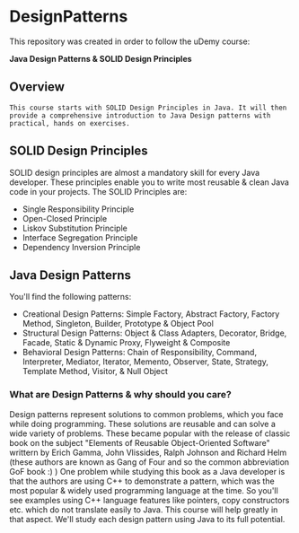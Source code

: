 # DesignPatterns

This repository was created in order to follow the uDemy course:

**Java Design Patterns & SOLID Design Principles**

## Overview

    This course starts with SOLID Design Principles in Java. It will then provide a comprehensive introduction to Java Design patterns with practical, hands on exercises.

## SOLID Design Principles

SOLID design principles are almost a mandatory skill for every Java developer. These principles enable you to write most reusable & clean Java code in your projects. The SOLID Principles are:

* Single Responsibility Principle
* Open-Closed Principle
* Liskov Substitution Principle
* Interface Segregation Principle
* Dependency Inversion Principle

## Java Design Patterns

You'll find the following patterns:

* Creational Design Patterns: Simple Factory, Abstract Factory, Factory Method, Singleton, Builder, Prototype & Object Pool
* Structural Design Patterns: Object & Class Adapters, Decorator, Bridge, Facade, Static & Dynamic Proxy, Flyweight & Composite  
* Behavioral Design Patterns: Chain of Responsibility, Command, Interpreter, Mediator, Iterator, Memento, Observer, State, Strategy, Template Method, Visitor, & Null Object

### What are Design Patterns & why should you care?

Design patterns represent solutions to common problems, which you face while doing programming. These solutions are reusable and can solve a wide variety of problems. These became popular with the release of classic book on the subject "Elements of Reusable Object-Oriented Software" writtern by Erich Gamma, John Vlissides, Ralph Johnson and Richard Helm (these authors are known as Gang of Four and so the common abbreviation GoF book :) )
One problem while studying this book as a Java developer is that the authors are using C++ to demonstrate a pattern, which was the most popular & widely used programming language at the time. So you'll see examples using C++ language features like pointers, copy constructors etc. which do not translate easily to Java.
This course will help greatly in that aspect. We'll study each design pattern using Java to its full potential.
